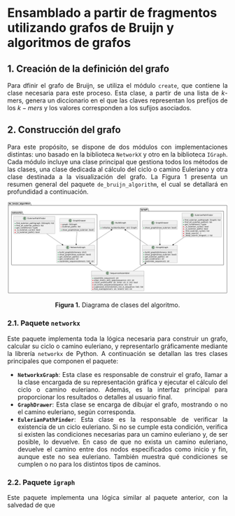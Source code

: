 # Ensamblado a partir de fragmentos utilizando grafos de Bruijn y algoritmos de grafos

<div align="justify">
  
  ## 1. Creación de la definición del grafo
  
  Para dfinir el grafo de Bruijn, se utiliza el módulo `create`, que contiene la clase necesaria para este proceso. Esta clase, a partir de una lista de $k$-mers, genera un diccionario en el que las claves representan los prefijos de los $k-mers$ y los valores corresponden a los sufijos asociados. 
  
  ## 2. Construcción del grafo
  
  Para este propósito, se dispone de dos módulos con implementaciones distintas: uno basado en la biblioteca `NetworkX` y otro en la biblioteca `IGraph`. Cada módulo incluye una clase principal que gestiona todos los métodos de las clases, una clase dedicada al cálculo del ciclo o camino Euleriano y otra clase destinada a la visualización del grafo. La Figura 1 presenta un resumen general del paquete `de_bruijn_algorithm`, el cual se detallará en profundidad a continuación.
  
  <div align="center">
    <img src="images/uml_model.png" alt="Modelo completo" />
      <p><strong>Figura 1.</strong> Diagrama de clases del algoritmo.</p> 
  </div>

  ### 2.1. Paquete `networkx`

  Este paquete implementa toda la lógica necesaria para construir un grafo, calcular su ciclo o camino euleriano, y representarlo gráficamente mediante la librería `networkx` de Python. A continuación se detallan las tres clases principales que componen el paquete:
  - **`NetworkxGraph`**: Esta clase es responsable de construir el grafo, llamar a la clase encargada de su representación gráfica y ejecutar el cálculo del ciclo o camino euleriano. Además, es la interfaz principal para proporcionar los resultados o detalles al usuario final.
  - **`GraphDrawer`**: Esta clase se encarga de dibujar el grafo, mostrando o no el camino euleriano, según corresponda.
  - **`EulerianPathFinder`**: Esta clase es la responsable de verificar la existencia de un ciclo euleriano. Si no se cumple esta condición, verifica si existen las condiciones necesarias para un camino euleriano y, de ser posible, lo devuelve. En caso de que no exista un camino euleriano, devuelve el camino entre dos nodos especificados como inicio y fin, aunque este no sea euleriano. También muestra qué condiciones se cumplen o no para los distintos tipos de caminos.

  ### 2.2. Paquete `igraph`

  Este paquete implementa una lógica similar al paquete anterior, con la salvedad de que 

</div>

